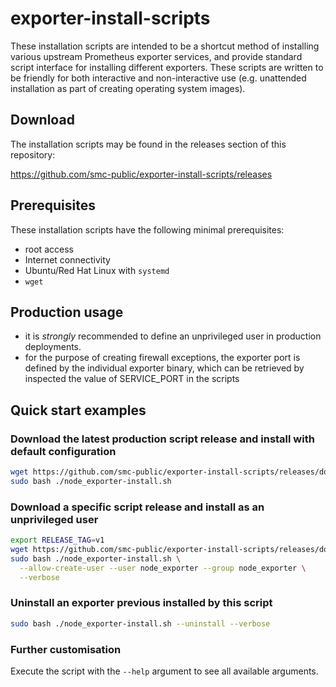 # exporter-install-scripts
These installation scripts are intended to be a shortcut method of installing various upstream Prometheus exporter
services, and provide standard script interface for installing different exporters. These scripts are written to
be friendly for both interactive and non-interactive use (e.g. unattended installation as part of creating operating
system images).


## Download

The installation scripts may be found in the releases section of this repository:

https://github.com/smc-public/exporter-install-scripts/releases

## Prerequisites

These installation scripts have the following minimal prerequisites:

* root access
* Internet connectivity
* Ubuntu/Red Hat Linux with `systemd`
* `wget`

## Production usage
* it is *strongly* recommended to define an unprivileged user in production deployments.
* for the purpose of creating firewall exceptions, the exporter port is defined by the individual exporter binary, which
    can be retrieved by inspected the value of SERVICE_PORT in the scripts

## Quick start examples

### Download the latest production script release and install with default configuration
```bash
wget https://github.com/smc-public/exporter-install-scripts/releases/download/latest/node_exporter-install.sh
sudo bash ./node_exporter-install.sh
```

### Download a specific script release and install as an unprivileged user
```bash
export RELEASE_TAG=v1
wget https://github.com/smc-public/exporter-install-scripts/releases/download/$RELEASE_TAG/node_exporter-install.sh
sudo bash ./node_exporter-install.sh \
  --allow-create-user --user node_exporter --group node_exporter \
  --verbose
```
### Uninstall an exporter previous installed by this script
```bash
sudo bash ./node_exporter-install.sh --uninstall --verbose
```

### Further customisation
Execute the script with the `--help` argument to see all available arguments.
